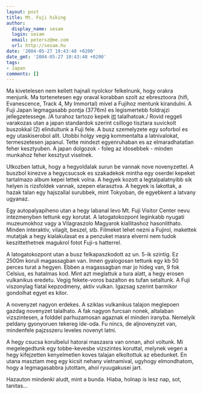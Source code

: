 ```yaml
---
layout: post
title: Mt. Fuji hiking
author:
  display_name: sesam
  login: sesam
  email: petersz@me.com
  url: http://sesam.hu
date: '2004-05-27 19:43:48 +0200'
date_gmt: '2004-05-27 10:43:48 +0200'
tags:
- Japan
comments: []
---
```


Ma kivetelesen nem kellett hajnali nyolckor felkelnunk, hogy orakra menjunk. Ma tortenetesen egy oraval korabban szolt az ebresztoora (hifi, Evanescence, Track 4, My Immortal) mivel a Fujihoz mentunk kirandulni. A Fuji Japan legmagasabb pontja (3776m) es legismertebb foldrajzi jellegzetessege. /A turahoz tartozo kepek [itt](http://sesam.hu/.gallery/fuji) talalhatoak./ Rovid reggeli varakozas utan a japan standardok szerint csillogo tisztara suvickolt buszokkal (2) elindultunk a Fuji fele. A busz szemelyzete egy soforbol es egy utaskiserobol allt. Utobbi holgy vegig kommentalta a latnivalokat, termeszetesen japanul. Tette mindezt egyenruhaban es az elmaradhatatlan feher kesztyuben. A japan dolgozok - foleg az idosebbek - minden munkahoz feher kesztyut viselnek.

Utkozben lattuk, hogy a hegyoldalak surun be vannak nove novenyzettel. A buszbol kinezve a hegycsucsok es szakadekok mintha egy oserdei kepeket tartalmazo album kepei lettek volna. A hegyek kozott a legtalpalatnyibb sik helyen is rizsfoldek vannak, szepen elarasztva. A hegyek is lakottak, a hazak talan egy hajszallal surubbek, mint Tokyoban, de egyebkent a latvany ugyanaz.

Egy autopalyapiheno utan a hegy labanal levo Mt. Fuji Visitor Center nevu intezmenyben tettunk egy korutat. A latogatokozpont leginkabb nyugati muzeumokhoz vagy a Vilagraszolo Magyarok kiallitashoz hasonlithato. Minden interaktiv, vilagit, beszel, stb. Filmeket lehet nezni a Fujirol, makettek mutatjak a hegy kialakulasat es a penzuket masra elverni nem tudok keszittethetnek magukrol fotot Fuji-s hatterrel.

A latogatokozpont utan a busz felkapaszkodott az un. 5-ik szintig. Ez 2500m koruli magassagban van. Innen gyalogosan tettunk egy kb 50 perces turat a hegyen. Ebben a magassagban mar jo hideg van, 9 fok Celsius, es hatalmas kod. Mint azt meglattuk a tura alatt, a hegy erosen vulkanikus eredetu. Vegig fekete-voros bazalton es tufan setaltunk. A Fuji viszonylag fiatal kepzodmeny, aktiv vulkan. Igazsag szerint barmikor gondolhat egyet es kitor.

A novenyzet nagyon erdekes. A sziklas vulkanikus talajon meglepoen gazdag novenyzet talalhato. A fak nagyon furcsan nonek, altalaban vizszintesen, a folddel parhuzamosan agaznak el minden iranyba. Nemelyik peldany gyonyoruen tekereg ide-oda. Fu nincs, de aljnovenyzet van, mindenfele pajzsszeru leveles novenyt latni.

A hegy csucsa korulbelul hatorai maszasra van onnan, ahol voltunk. Mi megelegedtunk egy tobbe-kevesbe vizszintes koruttal, melynek vegen a hegy kifejzetten kenyelmetlen koves talajan elkoltottuk az ebedunket. En utana masztam meg egy kicsit nehany vietnamival, ugyhogy elmondhatom, hogy a legmagasabbra jutottam, ahol ryuugakusei jart.

Hazauton mindenki aludt, mint a bunda. Hiaba, holnap is lesz nap, sot, tanitas...
